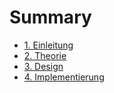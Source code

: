 # Summary

* [1. Einleitung](intro.md)
* [2. Theorie](theory.md)
* [3. Design](architecture.md)
* [4. Implementierung](implementation.md)
